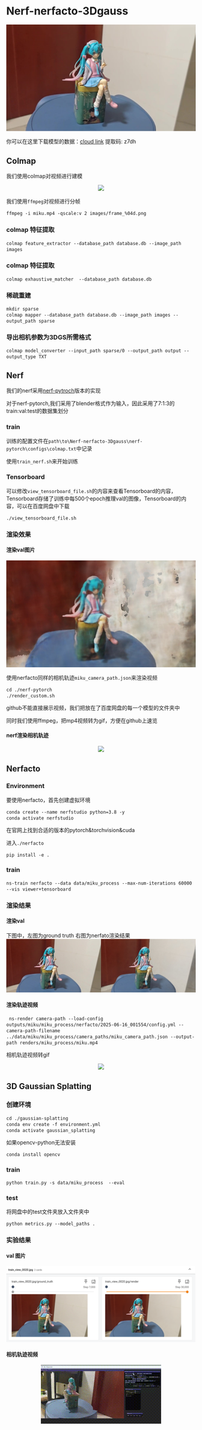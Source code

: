 # Nerf-nerfacto-3Dgauss

![teaser](./assets/teaser.png)

你可以在这里下载模型的数据：[cloud link](https://pan.baidu.com/s/17tCQ6Vk_we6_n6yAyr7v2g?pwd=z7dh) 提取码: z7dh

## Colmap

我们使用colmap对视频进行建模

<p align="center">
  <img src="./assets/miku.gif" />
</p>

我们使用`ffmpeg`对视频进行分帧

```
ffmpeg -i miku.mp4 -qscale:v 2 images/frame_%04d.png
```

### colmap 特征提取

```
colmap feature_extractor --database_path database.db --image_path images
```

### colmap 特征提取

```
colmap exhaustive_matcher  --database_path database.db
```

### 稀疏重建

```
mkdir sparse
colmap mapper --database_path database.db --image_path images --output_path sparse
```

### 导出相机参数为3DGS所需格式

```
colmap model_converter --input_path sparse/0 --output_path output --output_type TXT
```





## Nerf

我们的nerf采用[nerf-pytroch](https://github.com/yenchenlin/nerf-pytorch)版本的实现

对于nerf-pytorch,我们采用了blender格式作为输入，因此采用了7:1:3的train:val:test的数据集划分

### train

训练的配置文件在`path\to\Nerf-nerfacto-3Dgauss\nerf-pytorch\configs\colmap.txt`中记录


使用`train_nerf.sh`来开始训练


### Tensorboard

可以修改`view_tensorboard_file.sh`的内容来查看Tensorboard的内容，Tensorboard存储了训练中每500个epoch推理val的图像，Tensorboard的内容，可以在百度网盘中下载

```
./view_tensorboard_file.sh
```

### 渲染效果

#### 渲染val图片

![nerf](assets/nerf.jpg)

使用nerfacto同样的相机轨迹`miku_camera_path.json`来渲染视频

```
cd ./nerf-pytorch
./render_custom.sh
```

github不能直接展示视频，我们把放在了百度网盘的每一个模型的文件夹中

同时我们使用ffmpeg，把mp4视频转为gif，方便在github上速览

#### nerf渲染相机轨迹

<p align="center">
  <img src="./assets/miku.gif" />
</p>

## **Nerfacto**

### Environment

要使用nerfacto，首先创建虚拟环境

```
conda create --name nerfstudio python=3.8 -y
conda activate nerfstudio
```

在官网上找到合适的版本的pytorch&torchvision&cuda

进入`./nerfacto`

```
pip install -e .
```

### train

```
ns-train nerfacto --data data/miku_process --max-num-iterations 60000 --vis viewer+tensorboard
```

### 渲染结果

#### 渲染val

下图中，左图为ground truth 右图为nerfato渲染结果
![nerfacto](./assets/nerfacto.jpg)

#### 渲染轨迹视频

```
 ns-render camera-path --load-config outputs/miku/miku_process/nerfacto/2025-06-16_001554/config.yml --camera-path-filename ../data/miku/miku_process/camera_paths/miku_camera_path.json --output-path renders/miku_process/miku.mp4
```


相机轨迹视频转gif

<p align="center">
  <img src="./assets/nerfacto.gif" />
</p>


## 3D Gaussian Splatting

### 创建环境
```
cd ./gaussian-splatting
conda env create -f environment.yml
conda activate gaussian_splatting
```

如果opencv-python无法安装
```
conda install opencv
```

### train

```
python train.py -s data/miku_process  --eval
```

### test

将网盘中的test文件夹放入文件夹中
```
python metrics.py --model_paths .
```

### 实验结果

#### val 图片
![3d gauss](./assets/3dg.png)

#### 相机轨迹视频

<p align="center">
  <img src="./assets/3dgs.gif" />
</p>